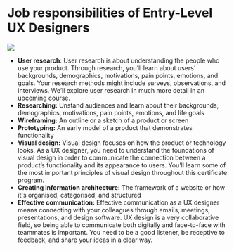 # Job responsibilities of Entry-Level UX Designers

![](../../images/02.png)

- **User research**: User research is about understanding the people who use your product. Through research, you’ll learn about users’ backgrounds, demographics, motivations, pain points, emotions, and goals. Your research methods might include surveys, observations, and interviews. We’ll explore user research in much more detail in an upcoming course.
- **Researching:** Unstand audiences and learn about their backgrounds, demographics, motivations, pain points, emotions, and life goals
- **Wireframing:** An outline or a sketch of a product or screen
- **Prototyping:** An early model of a product that demonstrates functionality
- **Visual design:** Visual design focuses on how the product or technology looks. As a UX designer, you need to understand the foundations of visual design in order to communicate the connection between a product’s functionality and its appearance to users. You’ll learn some of the most important principles of visual design throughout this certificate program.
- **Creating information architecture:** The framework of a website or how it's organised, categorised, and structured
- ****Effective communication**:** Effective communication as a UX designer means connecting with your colleagues through emails, meetings, presentations, and design software. UX design is a very collaborative field, so being able to communicate both digitally and face-to-face with teammates is important. You need to be a good listener, be receptive to feedback, and share your ideas in a clear way.
